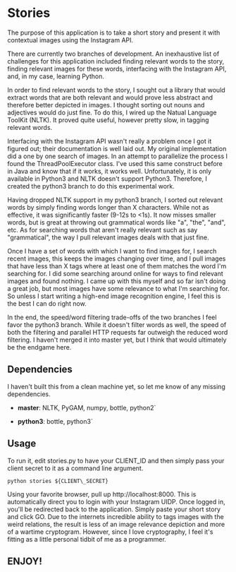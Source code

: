 Stories
=======

The purpose of this application is to take a short story and present it with contextual images using the Instagram API.

There are currently two branches of development.  An inexhaustive list of challenges for this application included finding relevant words to the story, finding relevant images for these words, interfacing with the Instagram API, and, in my case, learning Python.

In order to find relevant words to the story, I sought out a library that would extract words that are both relevant and would prove less abstract and therefore better depicted in images.  I thought sorting out nouns and adjectives would do just fine.  To do this, I wired up the Natual Language ToolKit (NLTK).  It proved quite useful, however pretty slow, in tagging relevant words.

Interfacing with the Instagram API wasn't really a problem once I got it figured out; their documentation is well laid out.  My original implementation did a one by one search of images.  In an attempt to parallelize the process I found the ThreadPoolExecutor class.  I've used this same construct before in Java and know that if it works, it works well.  Unfortunately, it is only available in Python3 and NLTK doesn't support Python3.  Therefore, I created the python3 branch to do this experimental work.

Having dropped NLTK support in my python3 branch, I sorted out relevant words by simply finding words longer than X characters.  While not as effective, it was significantly faster (9-12s to &lt;1s).  It now misses smaller words, but is great at throwing out grammatical words like "a", "the", "and", etc.  As for searching words that aren't really relevant such as say "grammatical", the way I pull relevant images deals with that just fine.

Once I have a set of words with which I want to find images for, I search recent images, this keeps the images changing over time, and I pull images that have less than X tags where at least one of them matches the word I'm searching for.  I did some searching around online for ways to find relevant images and found nothing.  I came up with this myself and so far isn't doing a great job, but most images have some relevance to what I'm searching for.  So unless I start writing a high-end image recognition engine, I feel this is the best I can do right now.

In the end, the speed/word filtering trade-offs of the two branches I feel favor the python3 branch.  While it doesn't filter words as well, the speed of both the filtering and parallel HTTP requests far outweigh the reduced word filtering.  I haven't merged it into master yet, but I think that would ultimately be the endgame here.

Dependencies
------------

I haven't built this from a clean machine yet, so let me know of any missing dependencies.

* <b>master</b>: NLTK, PyGAM, numpy, bottle, python2`

* <b>python3</b>: bottle, python3`

Usage
-----

To run it, edit stories.py to have your CLIENT\_ID and then simply pass your client secret to it as a command line argument.

`python stories ${CLIENT\_SECRET}`

Using your favorite browser, pull up http://localhost:8000.  This is automatically direct you to login with your Instagram UIDP.  Once logged in, you'll be redirected back to the application.  Simply paste your short story and click GO.  Due to the internets incredible ability to tags images with the weird relations, the result is less of an image relevance depiction and more of a wartime cryptogram.  However, since I love cryptography, I feel it's fitting as a little personal tidbit of me as a programmer.

ENJOY!
------
